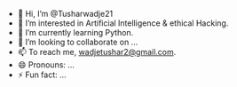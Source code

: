 - 👋 Hi, I’m @Tusharwadje21
- 👀 I’m interested in Artificial Intelligence & ethical Hacking.
- 🌱 I’m currently learning Python.
- 💞️ I’m looking to collaborate on ...
- 📫  To reach me, wadjetushar2@gmail.com.
- 😄 Pronouns: ...
- ⚡ Fun fact: ...

<!---
Tusharwadje21/Tusharwadje21 is a ✨ special ✨ repository because its `README.md` (this file) appears on your GitHub profile.
You can click the Preview link to take a look at your changes.
--->
